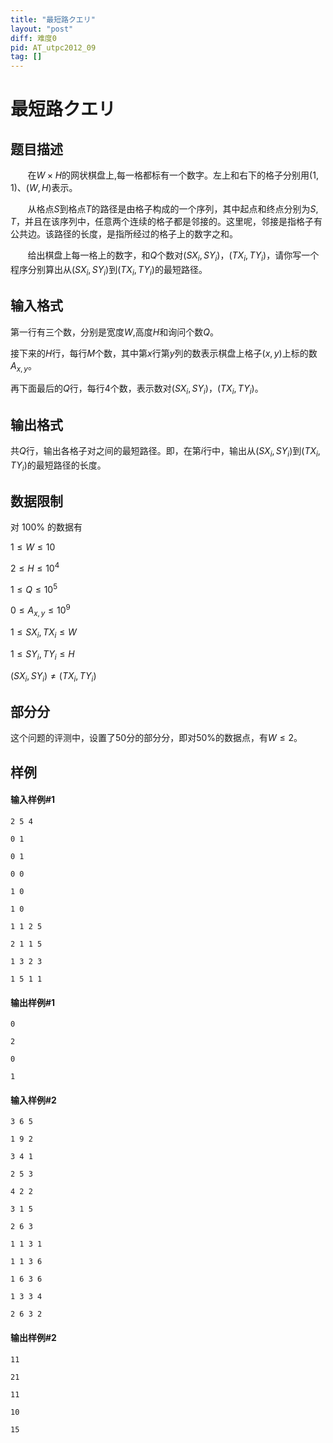 ```yaml
---
title: "最短路クエリ"
layout: "post"
diff: 难度0
pid: AT_utpc2012_09
tag: []
---
```


# 最短路クエリ

## 题目描述

&nbsp;&nbsp;&nbsp;&nbsp;&nbsp;&nbsp;&nbsp;在$W\times H$的网状棋盘上,每一格都标有一个数字。左上和右下的格子分别用$(1,1)$、$(W,H)$表示。

&nbsp;&nbsp;&nbsp;&nbsp;&nbsp;&nbsp;&nbsp;从格点$S$到格点$T$的路径是由格子构成的一个序列，其中起点和终点分别为$S,T$，并且在该序列中，任意两个连续的格子都是邻接的。这里呢，邻接是指格子有公共边。该路径的长度，是指所经过的格子上的数字之和。

&nbsp;&nbsp;&nbsp;&nbsp;&nbsp;&nbsp;&nbsp;给出棋盘上每一格上的数字，和$Q$个数对$(SX_i,SY_i)$，$(TX_i,TY_i)$，请你写一个程序分别算出从$(SX_i,SY_i)$到$(TX_i,TY_i)$的最短路径。

## 输入格式

第一行有三个数，分别是宽度$W$,高度$H$和询问个数$Q$。

接下来的$H$行，每行$M$个数，其中第$x$行第$y$列的数表示棋盘上格子$(x,y)$上标的数$A_{x,y}$。

再下面最后的$Q$行，每行4个数，表示数对$(SX_i,SY_i)$，$(TX_i,TY_i)$。

## 输出格式

共$Q$行，输出各格子对之间的最短路径。即，在第$i$行中，输出从$(SX_i,SY_i)$到$(TX_i,TY_i)$的最短路径的长度。

## 数据限制
对 100% 的数据有

$1\le W\le 10$

$2\le H\le 10^4$

$1\le Q\le 10^5$

$0\le A_{x,y}\le 10^9$

$1\le SX_i,TX_i\le W$

$1\le SY_i,TY_i\le H$

$(SX_i,SY_i)\ne (TX_i,TY_i)$

## 部分分
这个问题的评测中，设置了50分的部分分，即对50%的数据点，有$W\le 2$。

## 样例
#### 输入样例#1
	2 5 4
	0 1
	0 1
	0 0
	1 0
	1 0
	1 1 2 5
	2 1 1 5
	1 3 2 3
	1 5 1 1
#### 输出样例#1
	0
	2
	0
	1
#### 输入样例#2
	3 6 5
	1 9 2
	3 4 1
	2 5 3
	4 2 2
	3 1 5
	2 6 3
	1 1 3 1
	1 1 3 6
	1 6 3 6
	1 3 3 4
	2 6 3 2
#### 输出样例#2
	11
	21
	11
	10
	15

